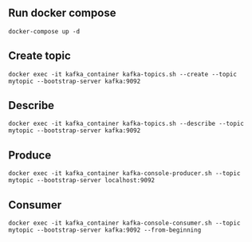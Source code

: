 ## Run docker compose
```shell script
docker-compose up -d
````

## Create topic
```shell script
docker exec -it kafka_container kafka-topics.sh --create --topic mytopic --bootstrap-server kafka:9092
```

## Describe
```shell script
docker exec -it kafka_container kafka-topics.sh --describe --topic mytopic --bootstrap-server kafka:9092
```

## Produce
```shell script
docker exec -it kafka_container kafka-console-producer.sh --topic mytopic --bootstrap-server localhost:9092
```

## Consumer
```shell script
docker exec -it kafka_container kafka-console-consumer.sh --topic mytopic --bootstrap-server kafka:9092 --from-beginning
```